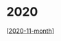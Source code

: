 # 2020

[[2020-11-month]]

[//begin]: # "Autogenerated link references for markdown compatibility"
[2020-11-month]: 2020-11-month "2020-11"
[//end]: # "Autogenerated link references"